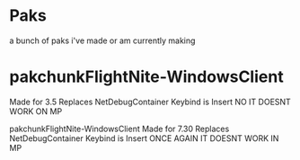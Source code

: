 # Paks
a bunch of paks i've made or am currently making

# pakchunkFlightNite-WindowsClient
Made for 3.5
Replaces NetDebugContainer
Keybind is Insert
NO IT DOESNT WORK ON MP

pakchunkFlightNite-WindowsClient
Made for 7.30
Replaces NetDebugContainer
Keybind is Insert
ONCE AGAIN IT DOESNT WORK IN MP
